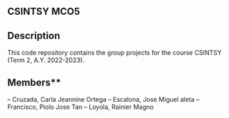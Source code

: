 ## CSINTSY MCO5

## Description
This code repository contains the group projects for the course CSINTSY (Term 2, A.Y. 2022-2023).

## Members**
– Cruzada, Carla Jeannine Ortega
– Escalona, Jose Miguel aleta
– Francisco, Piolo Jose Tan
– Loyola, Rainier Magno
